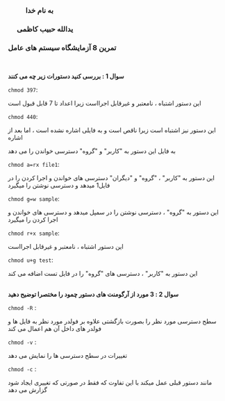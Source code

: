 ### &emsp; &emsp; به نام خدا ###
### &emsp; یدالله حبیب کاظمی ###
### تمرین 8 آزمایشگاه سیستم های عامل ###
<br>

__سوال 1 : بررسی کنید دستورات زیر چه می کنند__

`chmod 397`:

این دستور اشتباه ، نامعتبر و غیرقابل اجرااست زیرا اعداد تا 7 قابل قبول است

`chmod 440`:

این دستور نیز اشتباه است زیرا ناقص است و به فایلی اشاره نشده است ، اما بعد از اشاره

به فایل این دستور به "کاربر" و "گروه" دسترسی خواندن را می دهد

`chmod a=rx file1`:

این دستور به "کاربر" ، "گروه" و "دیگران" دسترسی های خواندن و اجرا کردن را در فایل1 میدهد و دسترسی نوشتن را میگیرد

`chmod g=w sample`:

این دستور به "گروه" ، دسترسی نوشتن را در سمپل میدهد و دسترسی های خواندن و اجرا کردن را میگیرد

`chmod r+x sample`:

این دستور اشتباه ، نامعتبر و غیرقابل اجرااست

`chmod u+g test`:

این دستور به "کاربر" ، دسترسی های "گروه" را در فایل تست اضافه می کند
<br><br>

__سوال 2 : 3 مورد از آرگومنت های دستور چمود را مختصرا توضیح دهید__

`chmod -R` :

سطح دسترسی مورد نظر را بصورت بازگشتی علاوه بر فولدر مورد نظر به فایل ها و فولدر های داخل آن هم اعمال می کند

`chmod -v` :

تغییرات در سطح دسترسی ها را نمایش می دهد

`chmod -c` :

مانند دستور قبلی عمل میکند با این تفاوت که فقط در صورتی که تغییری ایجاد شود گزارش می دهد
